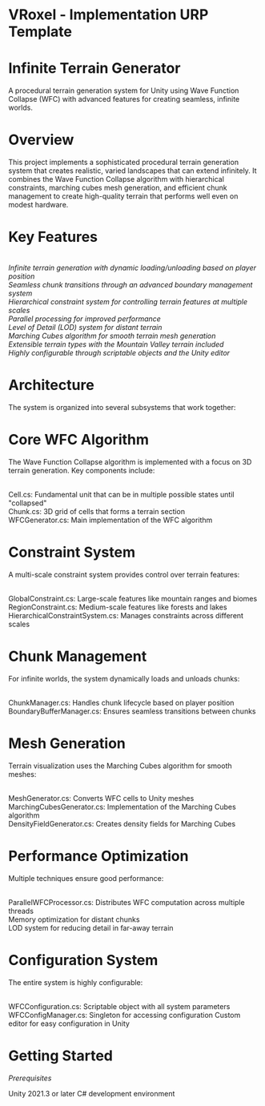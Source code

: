 # VRoxel - Implementation URP Template

# Infinite Terrain Generator
A procedural terrain generation system for Unity using Wave Function Collapse (WFC) with advanced features for creating seamless, infinite worlds.

# Overview
This project implements a sophisticated procedural terrain generation system that creates realistic, varied landscapes that can extend infinitely. It combines the Wave Function Collapse algorithm with hierarchical constraints, marching cubes mesh generation, and efficient chunk management to create high-quality terrain that performs well even on modest hardware.

# Key Features
<br>*Infinite terrain generation with dynamic loading/unloading based on player position*
<br>*Seamless chunk transitions through an advanced boundary management system*
<br>*Hierarchical constraint system for controlling terrain features at multiple scales*
<br>*Parallel processing for improved performance*
<br>*Level of Detail (LOD) system for distant terrain*
<br>*Marching Cubes algorithm for smooth terrain mesh generation*
<br>*Extensible terrain types with the Mountain Valley terrain included*
<br>*Highly configurable through scriptable objects and the Unity editor*

# Architecture
The system is organized into several subsystems that work together:
# Core WFC Algorithm
The Wave Function Collapse algorithm is implemented with a focus on 3D terrain generation. Key components include:

<br>Cell.cs: Fundamental unit that can be in multiple possible states until "collapsed"
<br>Chunk.cs: 3D grid of cells that forms a terrain section
<br>WFCGenerator.cs: Main implementation of the WFC algorithm

# Constraint System
A multi-scale constraint system provides control over terrain features:

<br>GlobalConstraint.cs: Large-scale features like mountain ranges and biomes
<br>RegionConstraint.cs: Medium-scale features like forests and lakes
<br>HierarchicalConstraintSystem.cs: Manages constraints across different scales

# Chunk Management
For infinite worlds, the system dynamically loads and unloads chunks:

<br>ChunkManager.cs: Handles chunk lifecycle based on player position
<br>BoundaryBufferManager.cs: Ensures seamless transitions between chunks

# Mesh Generation
Terrain visualization uses the Marching Cubes algorithm for smooth meshes:

<br>MeshGenerator.cs: Converts WFC cells to Unity meshes
<br>MarchingCubesGenerator.cs: Implementation of the Marching Cubes algorithm
<br>DensityFieldGenerator.cs: Creates density fields for Marching Cubes

# Performance Optimization
Multiple techniques ensure good performance:

<br>ParallelWFCProcessor.cs: Distributes WFC computation across multiple threads
<br>Memory optimization for distant chunks
<br>LOD system for reducing detail in far-away terrain

# Configuration System
The entire system is highly configurable:

<br>WFCConfiguration.cs: Scriptable object with all system parameters
<br>WFCConfigManager.cs: Singleton for accessing configuration
Custom editor for easy configuration in Unity

# Getting Started
*Prerequisites*

Unity 2021.3 or later
C# development environment
